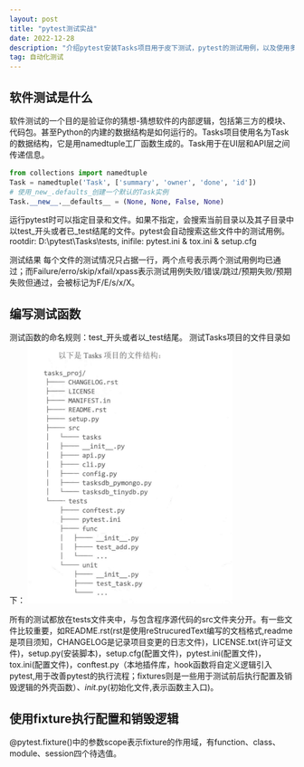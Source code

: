 ```yaml
---
layout: post
title: "pytest测试实战"
date: 2022-12-28
description: "介绍pytest安装Tasks项目用于皮下测试，pytest的测试用例，以及使用多种插件配合进行测试的流程。"
tag: 自动化测试
---   
```


## 软件测试是什么
软件测试的一个目的是验证你的猜想-猜想软件的内部逻辑，包括第三方的模块、代码包。甚至Python的内建的数据结构是如何运行的。Tasks项目使用名为Task的数据结构，它是用namedtuple工厂函数生成的。Task用于在UI层和API层之间传递信息。
```python
from collections import namedtuple
Task = namedtuple('Task', ['summary', 'owner', 'done', 'id'])
# 使用_new_.defaults_创建一个默认的Task实例
Task.__new__.__defaults__ = (None, None, False, None)
```
运行pytest时可以指定目录和文件。如果不指定，会搜索当前目录以及其子目录中以test_开头或者已_test结尾的文件。pytest会自动搜索这些文件中的测试用例。  
rootdir: D:\pytest\Tasks\tests, 
inifile: pytest.ini & tox.ini & setup.cfg

测试结果
每个文件的测试情况只占据一行，两个点号表示两个测试用例均已通过；而Failure/erro/skip/xfail/xpass表示测试用例失败/错误/跳过/预期失败/预期失败但通过，会被标记为F/E/s/x/X。  

## 编写测试函数
测试函数的命名规则：test_开头或者以_test结尾。
测试Tasks项目的文件目录如下：
![Task项目文件夹](/images/posts/2022-12-28-pytest测试实战/Task项目文件夹目录.jpg)

所有的测试都放在tests文件夹中，与包含程序源代码的src文件夹分开。有一些文件比较重要，如README.rst(rst是使用reStrucuredText编写的文档格式,readme是项目须知，CHANGELOG是记录项目变更的日志文件)，LICENSE.txt(许可证文件)，setup.py(安装脚本)，setup.cfg(配置文件)，pytest.ini(配置文件)，tox.ini(配置文件)，conftest.py（本地插件库，hook函数将自定义逻辑引入pytest,用于改善pytest的执行流程；fixtures则是一些用于测试前后执行配置及销毁逻辑的外壳函数）、_init_.py(初始化文件,表示函数主入口)。

## 使用fixture执行配置和销毁逻辑
@pytest.fixture()中的参数scope表示fixture的作用域，有function、class、module、session四个待选值。
